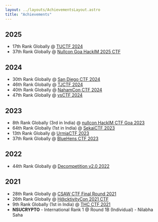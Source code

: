 ```yaml
---
layout: ../layouts/AchievementsLayout.astro
title: "Achievements"
---
```


## 2025

- 17th Rank Globally @ [TUCTF 2024](https://ctftime.org/event)
- 37th Rank Globally @ [Nullcon Goa HackIM 2025 CTF](https://ctftime.org/event)

## 2024

- 30th Rank Globally @ [San Diego CTF 2024](https://ctftime.org/event/2325)
- 46th Rank Globally @ [TJCTF 2024](https://ctftime.org/event/2321)
- 40th Rank Globally @ [NahamCon CTF 2024](https://ctftime.org/event/2364)
- 47th Rank Globally @ [vsCTF 2024](https://ctftime.org/event/2248)

## 2023

- 8th Rank Globally (3rd in India) @ [nullcon HackIM CTF Goa 2023](https://ctftime.org/event/2065)
- 64th Rank Globally (1st in India) @ [SekaiCTF 2023](https://ctftime.org/event/1923)
- 13th Rank Globally @ [UrmiaCTF 2023](https://ctftime.org/event/2067)
- 37th Rank Globally @ [BlueHens CTF 2023](https://ctftime.org/event/2126)

## 2022

- 44th Rank Globally @ [Decompetition v2.0 2022](https://ctftime.org/event/1550)

## 2021

- 28th Rank Globally @ [CSAW CTF Final Round 2021](https://ctftime.org/event/1316)
- 26th Rank Globally @ [H@cktivityCon 2021 CTF](https://ctftime.org/event/1444)
- 9th Rank Globally (1st in India) @ [THC CTF 2021](https://ctftime.org/event/1381)
- **NSUCRYPTO** - International Rank 1 @ Round 1B (Individual) - Nilabha Saha
